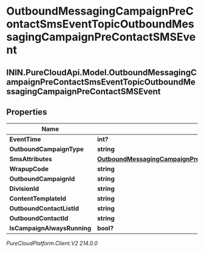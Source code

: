 # OutboundMessagingCampaignPreContactSmsEventTopicOutboundMessagingCampaignPreContactSMSEvent

## ININ.PureCloudApi.Model.OutboundMessagingCampaignPreContactSmsEventTopicOutboundMessagingCampaignPreContactSMSEvent

## Properties

|Name | Type | Description | Notes|
|------------ | ------------- | ------------- | -------------|
| **EventTime** | **int?** |  | [optional] |
| **OutboundCampaignType** | **string** |  | [optional] |
| **SmsAttributes** | [**OutboundMessagingCampaignPreContactSmsEventTopicSMSAttributes**](OutboundMessagingCampaignPreContactSmsEventTopicSMSAttributes) |  | [optional] |
| **WrapupCode** | **string** |  | [optional] |
| **OutboundCampaignId** | **string** |  | [optional] |
| **DivisionId** | **string** |  | [optional] |
| **ContentTemplateId** | **string** |  | [optional] |
| **OutboundContactListId** | **string** |  | [optional] |
| **OutboundContactId** | **string** |  | [optional] |
| **IsCampaignAlwaysRunning** | **bool?** |  | [optional] |



_PureCloudPlatform.Client.V2 214.0.0_
